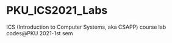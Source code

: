 # PKU_ICS2021_Labs
ICS (Introduction to Computer Systems, aka CSAPP) course lab codes@PKU 2021-1st sem
